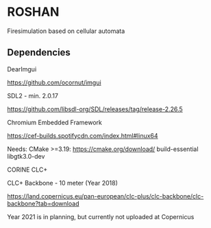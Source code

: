 # ROSHAN
Firesimulation based on cellular automata

## Dependencies

DearImgui 

https://github.com/ocornut/imgui

SDL2 - min. 2.0.17 

https://github.com/libsdl-org/SDL/releases/tag/release-2.26.5

Chromium Embedded Framework

https://cef-builds.spotifycdn.com/index.html#linux64

Needs:
CMake >=3.19: https://cmake.org/download/
build-essential
libgtk3.0-dev

CORINE CLC+ 

CLC+ Backbone - 10 meter (Year 2018)

https://land.copernicus.eu/pan-european/clc-plus/clc-backbone/clc-backbone?tab=download

Year 2021 is in planning, but currently not uploaded at Copernicus
